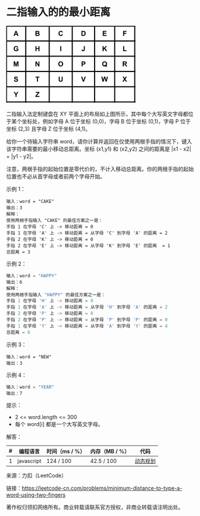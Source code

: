 # 二指输入的的最小距离

![键盘布局图片](./keyboard.png)

二指输入法定制键盘在 XY 平面上的布局如上图所示，其中每个大写英文字母都位于某个坐标处，例如字母 A 位于坐标 (0,0)，字母 B 位于坐标 (0,1)，字母 P 位于坐标 (2,3) 且字母 Z 位于坐标 (4,1)。

给你一个待输入字符串 word，请你计算并返回在仅使用两根手指的情况下，键入该字符串需要的最小移动总距离。坐标 (x1,y1) 和 (x2,y2) 之间的距离是 |x1 - x2| + |y1 - y2|。 

注意，两根手指的起始位置是零代价的，不计入移动总距离。你的两根手指的起始位置也不必从首字母或者前两个字母开始。

示例 1：

``` javscript
输入：word = "CAKE"
输出：3
解释： 
使用两根手指输入 "CAKE" 的最佳方案之一是： 
手指 1 在字母 'C' 上 -> 移动距离 = 0 
手指 1 在字母 'A' 上 -> 移动距离 = 从字母 'C' 到字母 'A' 的距离 = 2 
手指 2 在字母 'K' 上 -> 移动距离 = 0 
手指 2 在字母 'E' 上 -> 移动距离 = 从字母 'K' 到字母 'E' 的距离  = 1 
总距离 = 3
```

示例 2：

``` javascript
输入：word = "HAPPY"
输出：6
解释： 
使用两根手指输入 "HAPPY" 的最佳方案之一是：
手指 1 在字母 'H' 上 -> 移动距离 = 0
手指 1 在字母 'A' 上 -> 移动距离 = 从字母 'H' 到字母 'A' 的距离 = 2
手指 2 在字母 'P' 上 -> 移动距离 = 0
手指 2 在字母 'P' 上 -> 移动距离 = 从字母 'P' 到字母 'P' 的距离 = 0
手指 1 在字母 'Y' 上 -> 移动距离 = 从字母 'A' 到字母 'Y' 的距离 = 4
总距离 = 6
```

示例 3：

``` javscript
输入：word = "NEW"
输出：3
```

示例 4：

``` javascript
输入：word = "YEAR"
输出：7
```

提示：

- 2 <= word.length <= 300
- 每个 word[i] 都是一个大写英文字母。

解答：

**#**|**编程语言**|**时间（ms / %）**|**内存（MB / %）**|**代码**
--|--|--|--|--
1|javascript|124 / 100|42.5 / 100|[动态规划](./javascript/ac_v1.js)

来源：力扣（LeetCode）

链接：https://leetcode-cn.com/problems/minimum-distance-to-type-a-word-using-two-fingers

著作权归领扣网络所有。商业转载请联系官方授权，非商业转载请注明出处。
